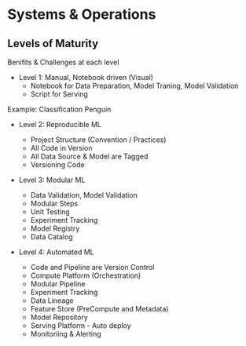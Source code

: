 # Systems & Operations

## Levels of Maturity

Benifits & Challenges at each level

- Level 1: Manual, Notebook driven (Visual)
  - Notebook for Data Preparation, Model Traning, Model Validation
  - Script for Serving

Example: Classification Penguin

- Level 2: Reproducible ML

  - Project Structure (Convention / Practices)
  - All Code in Version
  - All Data Source & Model are Tagged
  - Versioning Code

- Level 3: Modular ML

  - Data Validation, Model Validation
  - Modular Steps
  - Unit Testing
  - Experiment Tracking
  - Model Registry
  - Data Catalog

- Level 4: Automated ML
  - Code and Pipeline are Version Control
  - Compute Platform (Orchestration)
  - Modular Pipeline
  - Experiment Tracking
  - Data Lineage
  - Feature Store (PreCompute and Metadata)
  - Model Repository
  - Serving Platform - Auto deploy
  - Monitoriing & Alerting
